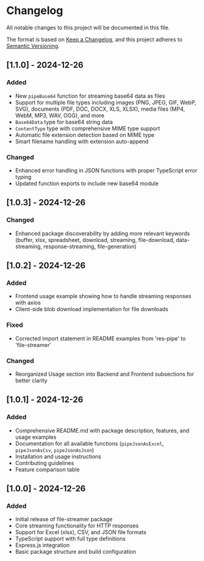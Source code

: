# Changelog

All notable changes to this project will be documented in this file.

The format is based on [Keep a Changelog](https://keepachangelog.com/en/1.0.0/),
and this project adheres to [Semantic Versioning](https://semver.org/spec/v2.0.0.html).

## [1.1.0] - 2024-12-26

### Added

- New `pipeBase64` function for streaming base64 data as files
- Support for multiple file types including images (PNG, JPEG, GIF, WebP, SVG), documents (PDF, DOC, DOCX, XLS, XLSX), media files (MP4, WebM, MP3, WAV, OGG), and more
- `Base64Data` type for base64 string data
- `ContentType` type with comprehensive MIME type support
- Automatic file extension detection based on MIME type
- Smart filename handling with extension auto-append

### Changed

- Enhanced error handling in JSON functions with proper TypeScript error typing
- Updated function exports to include new base64 module

## [1.0.3] - 2024-12-26

### Changed

- Enhanced package discoverability by adding more relevant keywords (buffer, xlsx, spreadsheet, download, streaming, file-download, data-streaming, response-streaming, file-generation)

## [1.0.2] - 2024-12-26

### Added

- Frontend usage example showing how to handle streaming responses with axios
- Client-side blob download implementation for file downloads

### Fixed

- Corrected import statement in README examples from 'res-pipe' to 'file-streamer'

### Changed

- Reorganized Usage section into Backend and Frontend subsections for better clarity

## [1.0.1] - 2024-12-26

### Added

- Comprehensive README.md with package description, features, and usage examples
- Documentation for all available functions (`pipeJsonAsExcel`, `pipeJsonAsCsv`, `pipeJsonAsJson`)
- Installation and usage instructions
- Contributing guidelines
- Feature comparison table

## [1.0.0] - 2024-12-26

### Added

- Initial release of file-streamer package
- Core streaming functionality for HTTP responses
- Support for Excel (xlsx), CSV, and JSON file formats
- TypeScript support with full type definitions
- Express.js integration
- Basic package structure and build configuration
